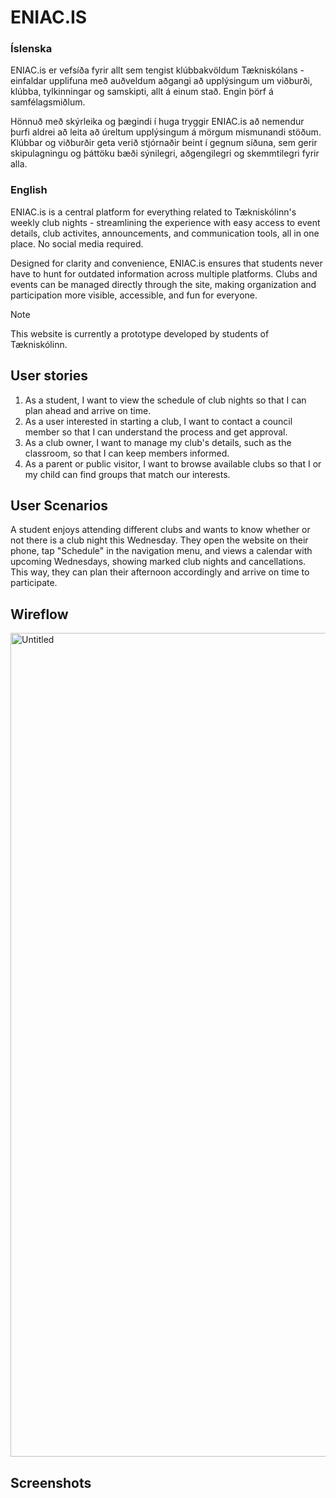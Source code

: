# ENIAC.IS

### Íslenska
ENIAC.is er vefsíða fyrir allt sem tengist klúbbakvöldum Tækniskólans - einfaldar upplifuna með auðveldum aðgangi að upplýsingum um viðburði, klúbba, tylkinningar og samskipti, allt á einum stað. Engin þörf á samfélagsmiðlum.

Hönnuð með skýrleika og þægindi í huga tryggir ENIAC.is að nemendur þurfi aldrei að leita að úreltum upplýsingum á mörgum mismunandi stöðum. Klúbbar og viðburðir geta verið stjórnaðir beint í gegnum síðuna, sem gerir skipulagningu og þáttöku bæði sýnilegri, aðgengilegri og skemmtilegri fyrir alla.

### English
ENIAC.is is a central platform for everything related to Tækniskólinn's weekly club nights - streamlining the experience with easy access to event details, club activites, announcements, and communication tools, all in one place. No social media required.

Designed for clarity and convenience, ENIAC.is ensures that students never have to hunt for outdated information across multiple platforms. Clubs and events can be managed directly through the site, making organization and participation more visible, accessible, and fun for everyone.

> [!NOTE]
> This website is currently a prototype developed by students of Tækniskólinn.

## User stories

1. As a student, I want to view the schedule of club nights so that I can plan ahead and arrive on time.
2. As a user interested in starting a club, I want to contact a council member so that I can understand the process and get approval.
3. As a club owner, I want to manage my club's details, such as the classroom, so that I can keep members informed.
4. As a parent or public visitor, I want to browse available clubs so that I or my child can find groups that match our interests. 

## User Scenarios

A student enjoys attending different clubs and wants to know whether or not there is a club night this Wednesday. They open the website on their phone, tap "Schedule" in the navigation menu, and views a calendar with upcoming Wednesdays, showing marked club nights and cancellations. This way, they can plan their afternoon accordingly and arrive on time to participate.

## Wireflow
<img width="1879" height="1318" alt="Untitled" src="https://github.com/user-attachments/assets/3e7a21bf-d72f-49e7-b277-272054904df7" />

## Screenshots

